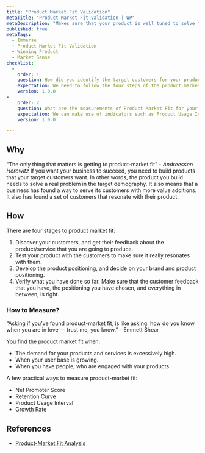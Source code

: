 ```yaml
---
title: "Product Market Fit Validation"
metaTitle: "Product Market Fit Validation | WP"
metaDescription: "Makes sure that your product is well tuned to solve the problem specifically for the identified target market."
published: true
metaTags:
  - Immerse
  - Product Market Fit Validation
  - Winning Product
  - Market Sense
checklist: 
  -
    order: 1
    question: How did you identify the target customers for your product/service?
    expectation: We need to follow the four steps of the product market fit i.e. Discover, Test, Position and Verify
    version: 1.0.0
-
    order: 2
    question: What are the measurements of Product Market Fit for your product/service?
    expectation: We can make use of indicators such as Product Usage Interval, Net Promoter Score, Retention Curve, Growth Rate etc... 
    version: 1.0.0

---
```



## Why
“The only thing that matters is getting to product-market fit” - _Andreessen Horowitz_
If you want your business to succeed, you need to build products that your target customers want. In other words, the product you build needs to solve a real problem in the target demography. It also means that a business has found a way to serve its customers with more value additions. It also has found a set of customers that resonate with their product.

## How
There are four stages to product market fit:

1. Discover your customers, and get their feedback about the product/service that you are going to produce.
2. Test your product with the customers to make sure it really resonates with them.
3. Develop the product positioning, and decide on your brand and product positioning.
4. Verify what you have done so far. Make sure that the customer feedback that you have, the positioning you have chosen, and everything in between, is right.

### How to Measure?
“Asking if you’ve found product-market fit, is like asking: how do you know when you are in love — trust me, you know.” - Emmett Shear

You find the product market fit when:
- The demand for your products and services is excessively high.
- When your user base is growing.
- When you have people, who are engaged with your products.

A few practical ways to measure product-market fit:
- Net Promoter Score
- Retention Curve
- Product Usage Interval
- Growth Rate


## References
- [Product-Market Fit Analysis](https://www.growthsandwich.com/resources/product-market-fit-analysis/)

